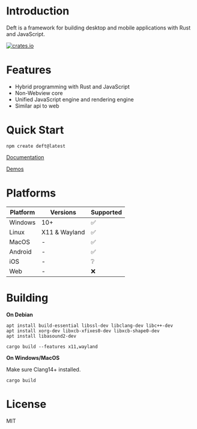 # Introduction

Deft is a framework for building desktop and mobile applications with Rust and JavaScript.

[![crates.io](https://img.shields.io/crates/v/deft)](https://crates.io/crates/deft)


# Features

* Hybrid programming with Rust and JavaScript
* Non-Webview core
* Unified JavaScript engine and rendering engine
* Similar api to web

# Quick Start

```
npm create deft@latest
```

[Documentation](https://deft-ui.github.io/guides/what-is-deft/)

[Demos](https://deft-ui.github.io/demos/)

# Platforms

| Platform | Versions      | Supported |
|----------|---------------|-----------|
| Windows  | 10+           | ✅         |
| Linux    | X11 & Wayland | ✅         |
| MacOS    | -             | ✅         |
| Android  | -             | ✅         |
| iOS      | -             | ❔         |
| Web      | -             | ❌         |

# Building

**On Debian**

```
apt install build-essential libssl-dev libclang-dev libc++-dev
apt install xorg-dev libxcb-xfixes0-dev libxcb-shape0-dev
apt install libasound2-dev
```

```
cargo build --features x11,wayland
```

**On Windows/MacOS**

Make sure Clang14+ installed.

```
cargo build
```

# License

MIT